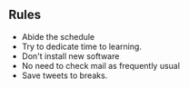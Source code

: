 ##  Rules

- Abide the schedule
- Try to dedicate time to learning. 
- Don't install new software
- No need to check mail as frequently usual
- Save tweets to breaks.  

